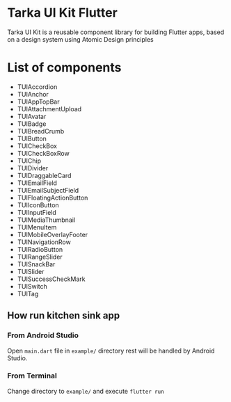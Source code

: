 <!--
This README describes the package. If you publish this package to pub.dev,
this README's contents appear on the landing page for your package.

For information about how to write a good package README, see the guide for
[writing package pages](https://dart.dev/guides/libraries/writing-package-pages).

For general information about developing packages, see the Dart guide for
[creating packages](https://dart.dev/guides/libraries/create-library-packages)
and the Flutter guide for
[developing packages and plugins](https://flutter.dev/developing-packages).
-->

# Tarka UI Kit Flutter
Tarka UI Kit is a reusable component library for building Flutter apps, based on a design system using Atomic Design principles

# List of components
- TUIAccordion
- TUIAnchor
- TUIAppTopBar
- TUIAttachmentUpload
- TUIAvatar
- TUIBadge
- TUIBreadCrumb
- TUIButton
- TUICheckBox
- TUICheckBoxRow
- TUIChip
- TUIDivider
- TUIDraggableCard
- TUIEmailField
- TUIEmailSubjectField
- TUIFloatingActionButton
- TUIIconButton
- TUIInputField
- TUIMediaThumbnail
- TUIMenuItem
- TUIMobileOverlayFooter
- TUINavigationRow
- TUIRadioButton
- TUIRangeSlider
- TUISnackBar
- TUISlider
- TUISuccessCheckMark
- TUISwitch
- TUITag

## How run kitchen sink app

### From Android Studio

Open `main.dart` file in `example/` directory rest will be handled by Android Studio.

### From Terminal

Change directory to `example/` and execute `flutter run`
